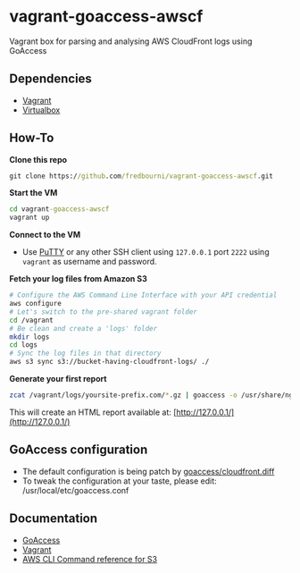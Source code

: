 # vagrant-goaccess-awscf
Vagrant box for parsing and analysing AWS CloudFront logs using GoAccess

## Dependencies

- [Vagrant](https://www.vagrantup.com)
- [Virtualbox](https://www.virtualbox.org)

## How-To

**Clone this repo**
```cmd
git clone https://github.com/fredbourni/vagrant-goaccess-awscf.git
```

**Start the VM**
```cmd
cd vagrant-goaccess-awscf
vagrant up
```

**Connect to the VM**

- Use [PuTTY](http://www.chiark.greenend.org.uk/~sgtatham/putty/download.html) or any other SSH client using `127.0.0.1` port `2222` using `vagrant` as username and password.

**Fetch your log files from Amazon S3**

```bash
# Configure the AWS Command Line Interface with your API credential
aws configure
# Let's switch to the pre-shared vagrant folder
cd /vagrant
# Be clean and create a 'logs' folder
mkdir logs
cd logs
# Sync the log files in that directory
aws s3 sync s3://bucket-having-cloudfront-logs/ ./
```

**Generate your first report**

```bash
zcat /vagrant/logs/yoursite-prefix.com/*.gz | goaccess -o /usr/share/nginx/html/index.html
```

This will create an HTML report available at: [http://127.0.0.1/](http://127.0.0.1/)

## GoAccess configuration

- The default configuration is being patch by [goaccess/cloudfront.diff](goaccess/cloudfront.diff)
- To tweak the configuration at your taste, please edit: /usr/local/etc/goaccess.conf

## Documentation

- [GoAccess](https://goaccess.io/man)
- [Vagrant](https://www.vagrantup.com/docs/)
- [AWS CLI Command reference for S3](http://docs.aws.amazon.com/cli/latest/reference/s3/index.html)
